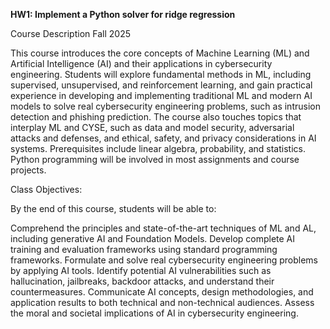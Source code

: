 **HW1: Implement a Python solver for ridge regression**

Course Description
Fall 2025

This course introduces the core concepts of Machine Learning (ML) and Artificial Intelligence (AI) and their applications in cybersecurity engineering. Students will explore fundamental methods in ML, including supervised, unsupervised, and reinforcement learning, and gain practical experience in developing and implementing traditional ML and modern AI models to solve real cybersecurity engineering problems, such as intrusion detection and phishing prediction. The course also touches topics that interplay ML and CYSE, such as data and model security, adversarial attacks and defenses, and ethical, safety, and privacy considerations in AI systems. Prerequisites include linear algebra, probability, and statistics. Python programming will be involved in most assignments and course projects.

Class Objectives:   

By the end of this course, students will be able to:

Comprehend the principles and state-of-the-art techniques of ML and AL, including generative AI and Foundation Models.
Develop complete AI training and evaluation frameworks using standard programming frameworks.
Formulate and solve real cybersecurity engineering problems by applying AI tools.
Identify potential AI vulnerabilities such as hallucination, jailbreaks, backdoor attacks, and understand their countermeasures.
Communicate AI concepts, design methodologies, and application results to both technical and non-technical audiences.
Assess the moral and societal implications of AI in cybersecurity engineering.

